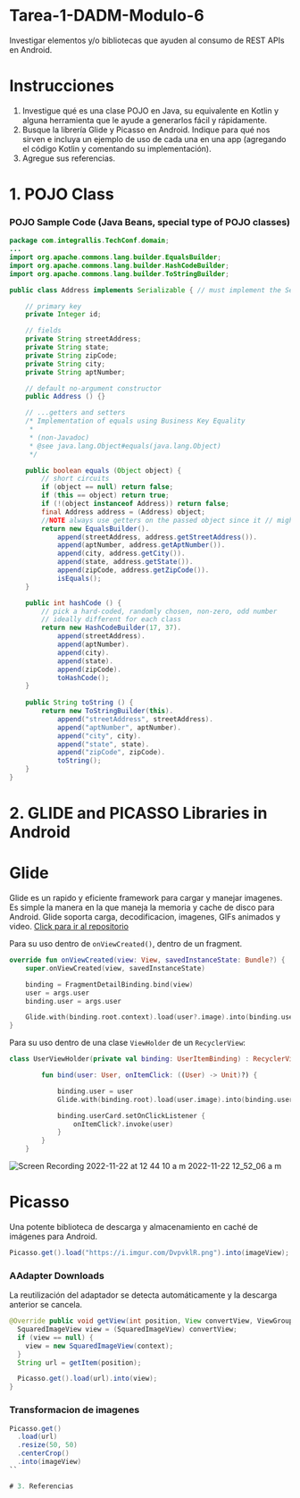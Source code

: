 # Tarea-1-DADM-Modulo-6

 Investigar elementos y/o bibliotecas que ayuden al consumo de REST APIs en Android.

# Instrucciones

1. Investigue qué es una clase POJO en Java, su equivalente en Kotlin y alguna herramienta que le ayude a generarlos fácil y rápidamente.
2. Busque la librería Glide y Picasso en Android. Indique para qué nos sirven e incluya un ejemplo de uso de cada una en una app (agregando el código Kotlin y comentando su implementación).
3. Agregue sus referencias.

# 1. POJO Class

### POJO Sample Code (Java Beans, special type of POJO classes)

```java
package com.integrallis.TechConf.domain;
...
import org.apache.commons.lang.builder.EqualsBuilder;
import org.apache.commons.lang.builder.HashCodeBuilder;
import org.apache.commons.lang.builder.ToStringBuilder;

public class Address implements Serializable { // must implement the Serializable interface

    // primary key
    private Integer id;

    // fields
    private String streetAddress;
    private String state;
    private String zipCode;
    private String city;
    private String aptNumber;

    // default no-argument constructor
    public Address () {}

    // ...getters and setters
    /* Implementation of equals using Business Key Equality
     *
     * (non-Javadoc)
     * @see java.lang.Object#equals(java.lang.Object)
     */

    public boolean equals (Object object) {
        // short circuits
        if (object == null) return false;
        if (this == object) return true;
        if (!(object instanceof Address)) return false;
        final Address address = (Address) object;
        //NOTE always use getters on the passed object since it // might be a Hibernate Proxy
        return new EqualsBuilder().
            append(streetAddress, address.getStreetAddress()).
            append(aptNumber, address.getAptNumber()).
            append(city, address.getCity()).
            append(state, address.getState()).
            append(zipCode, address.getZipCode()).
            isEquals();
    }

    public int hashCode () {
        // pick a hard-coded, randomly chosen, non-zero, odd number
        // ideally different for each class
        return new HashCodeBuilder(17, 37).
            append(streetAddress).
            append(aptNumber).
            append(city).
            append(state).
            append(zipCode).
            toHashCode();
    }
    
    public String toString () {
        return new ToStringBuilder(this).
            append("streetAddress", streetAddress).
            append("aptNumber", aptNumber).
            append("city", city).
            append("state", state).
            append("zipCode", zipCode).
            toString();
    }
}
```

# 2. GLIDE and PICASSO Libraries in Android

# Glide

Glide es un rapido y eficiente framework para cargar y manejar imagenes. Es simple la manera en la que maneja la memoria y cache de disco para Android.
Glide soporta carga, decodificacion, imagenes,  GIFs animados y video. [Click para ir al repositorio](https://github.com/bumptech/glide)

Para su uso dentro de `onViewCreated()`, dentro de un fragment.

```kotlin
override fun onViewCreated(view: View, savedInstanceState: Bundle?) {
    super.onViewCreated(view, savedInstanceState)

    binding = FragmentDetailBinding.bind(view)
    user = args.user
    binding.user = args.user

    Glide.with(binding.root.context).load(user?.image).into(binding.userImageIV)
}
```

Para su uso dentro de una clase `ViewHolder` de un `RecyclerView`:

```kotlin
class UserViewHolder(private val binding: UserItemBinding) : RecyclerView.ViewHolder(binding.root) {

        fun bind(user: User, onItemClick: ((User) -> Unit)?) {

            binding.user = user
            Glide.with(binding.root).load(user.image).into(binding.userImageIV)

            binding.userCard.setOnClickListener {
                onItemClick?.invoke(user)
            }
        }
    }
```

![Screen Recording 2022-11-22 at 12 44 10 a m 2022-11-22 12_52_06 a m](https://user-images.githubusercontent.com/24994818/212422038-99835305-ebf5-4fd8-a351-d23889fffe22.gif)

# Picasso

Una potente biblioteca de descarga y almacenamiento en caché de imágenes para Android.
 
```java
Picasso.get().load("https://i.imgur.com/DvpvklR.png").into(imageView);
```

### AAdapter Downloads

La reutilización del adaptador se detecta automáticamente y la descarga anterior se cancela.

```java
@Override public void getView(int position, View convertView, ViewGroup parent) {
  SquaredImageView view = (SquaredImageView) convertView;
  if (view == null) {
    view = new SquaredImageView(context);
  }
  String url = getItem(position);

  Picasso.get().load(url).into(view);
}
```

### Transformacion de imagenes

```java
Picasso.get()
  .load(url)
  .resize(50, 50)
  .centerCrop()
  .into(imageView)
``

# 3. Referencias
